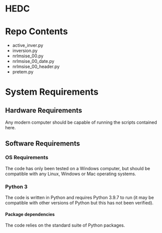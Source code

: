 # HEDC

# Repo Contents

- active_inver.py
- inversion.py
- nrlmsise_00.py
- nrlmsise_00_date.py
- nrlmsise_00_header.py
- pretem.py

# System Requirements

## Hardware Requirements

Any modern computer should be capable of running the scripts contained here.

## Software Requirements

### OS Requirements

The code has only been tested on a Windows computer, but should be compatible with any Linux, Windows or Mac operating systems.

### Python 3

The code is written in Python and requires Python 3.9.7 to run (it may be compatible with other versions of Python but this has not been verified).

#### Package dependencies 

The code relies on the standard suite of Python packages.
